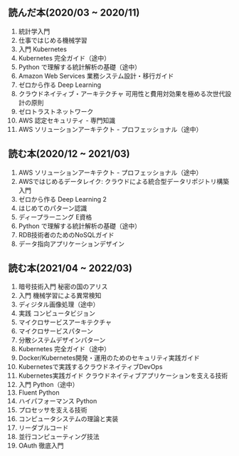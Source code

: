 ## 読んだ本(2020/03 ~ 2020/11)
1. 統計学入門
1. 仕事ではじめる機械学習
1. 入門 Kubernetes
1. Kubernetes 完全ガイド（途中）
1. Python で理解する統計解析の基礎（途中）
1. Amazon Web Services 業務システム設計・移行ガイド
1. ゼロから作る Deep Learning
1. クラウドネイティブ・アーキテクチャ 可用性と費用対効果を極める次世代設計の原則
1. ゼロトラストネットワーク
1. AWS 認定セキュリティ - 専門知識
1. AWS ソリューションアーキテクト - プロフェッショナル（途中）

## 読む本(2020/12 ~ 2021/03)
1. AWS ソリューションアーキテクト - プロフェッショナル（途中）
1. AWSではじめるデータレイク: クラウドによる統合型データリポジトリ構築入門
1. ゼロから作る Deep Learning 2
1. はじめてのパターン認識
1. ディープラーニング E資格
1. Python で理解する統計解析の基礎（途中）
1. RDB技術者のためのNoSQLガイド
1. データ指向アプリケーションデザイン

## 読む本(2021/04 ~ 2022/03)
1. 暗号技術入門 秘密の国のアリス
1. 入門 機械学習による異常検知
1. ディジタル画像処理（途中）
1. 実践 コンピュータビジョン
1. マイクロサービスアーキテクチャ
1. マイクロサービスパターン
1. 分散システムデザインパターン
1. Kubernetes 完全ガイド（途中）
1. Docker/Kubernetes開発・運用のためのセキュリティ実践ガイド
1. Kubernetesで実践するクラウドネイティブDevOps
1. Kubernetes実践ガイド クラウドネイティブアプリケーションを支える技術
1. 入門 Python（途中）
1. Fluent Python
1. ハイパフォーマンス Python
1. プロセッサを支える技術
1. コンピュータシステムの理論と実装
1. リーダブルコード
1. 並行コンピューティング技法
1. OAuth 徹底入門
